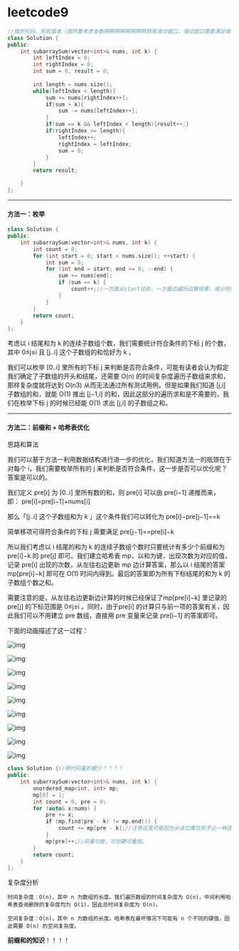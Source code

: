 # leetcode9

```cpp
//我的代码，失败版本（居然要考虑复数啊啊啊啊啊啊啊啊想用滑动窗口，滑动窗口需要满足单调性）
class Solution {
public:
    int subarraySum(vector<int>& nums, int k) {
        int leftIndex = 0;
        int rightIndex = 0;
        int sum = 0, result = 0;
        
        int length = nums.size();
        while(leftIndex < length){
            sum += nums[rightIndex++];
            if(sum > k){
                sum -= nums[leftIndex++];
            }
            if(sum == k && leftIndex < length){result++;}
            if(rightIndex >= length){
                leftIndex++;
                rightIndex = leftIndex;
                sum = 0;
            }
        }
        return result;

    }
};
```

---

#### 方法一：枚举

```cpp
class Solution {
public:
    int subarraySum(vector<int>& nums, int k) {
        int count = 0;
        for (int start = 0; start < nums.size(); ++start) {
            int sum = 0;
            for (int end = start; end >= 0; --end) {
                sum += nums[end];
                if (sum == k) {
                    count++;//一方面从start往前，一方面边遍历边算结果，减少时间复杂度
                }
            }
        }
        return count;
    }
};
```

考虑以 i 结尾和为 k 的连续子数组个数，我们需要统计符合条件的下标 j 的个数，其中 0≤j≤i 且 [j..i] 这个子数组的和恰好为 k 。

我们可以枚举 [0..i] 里所有的下标 j 来判断是否符合条件，可能有读者会认为假定我们确定了子数组的开头和结尾，还需要 O(n) 的时间复杂度遍历子数组来求和，那样复杂度就将达到 O(n3) 从而无法通过所有测试用例。但是如果我们知道 [j,i] 子数组的和，就能 O(1) 推出 [j−1,i] 的和，因此这部分的遍历求和是不需要的，我们在枚举下标 j 的时候已经能 O(1) 求出 [j,i] 的子数组之和。

---

#### 方法二：前缀和 + 哈希表优化

思路和算法

我们可以基于方法一利用数据结构进行进一步的优化，我们知道方法一的瓶颈在于对每个 i，我们需要枚举所有的 j 来判断是否符合条件，这一步是否可以优化呢？答案是可以的。

我们定义 pre[i] 为 [0..i] 里所有数的和，则 pre[i] 可以由 pre[i−1] 递推而来，即：
pre[i]=pre[i−1]+nums[i]

那么「[j..i] 这个子数组和为 k 」这个条件我们可以转化为
pre[i]−pre[j−1]==k

简单移项可得符合条件的下标 j 需要满足
pre[j−1]==pre[i]−k

所以我们考虑以 i 结尾的和为 k 的连续子数组个数时只要统计有多少个前缀和为 pre[i]−k 的 pre[j] 即可。我们建立哈希表 mp，以和为键，出现次数为对应的值，记录 pre[i] 出现的次数，从左往右边更新 mp 边计算答案，那么以 i 结尾的答案 mp[pre[i]−k] 即可在 O(1) 时间内得到。最后的答案即为所有下标结尾的和为 k 的子数组个数之和。

需要注意的是，从左往右边更新边计算的时候已经保证了mp[pre[i]−k] 里记录的 pre[j] 的下标范围是 0≤j≤i 。同时，由于pre[i] 的计算只与前一项的答案有关，因此我们可以不用建立 pre 数组，直接用 pre 变量来记录 pre[i−1] 的答案即可。

下面的动画描述了这一过程：

![img](https://assets.leetcode-cn.com/solution-static/560/1.PNG)

![img](https://assets.leetcode-cn.com/solution-static/560/2.PNG)

![img](https://assets.leetcode-cn.com/solution-static/560/3.PNG)

![img](https://assets.leetcode-cn.com/solution-static/560/4.PNG)

![img](https://assets.leetcode-cn.com/solution-static/560/5.PNG)

![img](https://assets.leetcode-cn.com/solution-static/560/6.PNG)

![img](https://assets.leetcode-cn.com/solution-static/560/7.PNG)

![img](https://assets.leetcode-cn.com/solution-static/560/8.PNG)

![img](https://assets.leetcode-cn.com/solution-static/560/9.PNG)

```cpp
class Solution {//啊代码量折磨少？？？？
public:
    int subarraySum(vector<int>& nums, int k) {
        unordered_map<int, int> mp;
        mp[0] = 1;
        int count = 0, pre = 0;
        for (auto& x:nums) {
            pre += x;
            if (mp.find(pre - k) != mp.end()) {
                count += mp[pre - k];//注意这里可能因为从该位置往前不止一种连续数组满足情况
            }
            mp[pre]++;//双重功能，可创建可叠加。
        }
        return count;
    }
};
```

复杂度分析

    时间复杂度：O(n)，其中 n 为数组的长度。我们遍历数组的时间复杂度为 O(n)，中间利用哈希表查询删除的复杂度均为 O(1)，因此总时间复杂度为 O(n)。
    
    空间复杂度：O(n)，其中 n 为数组的长度。哈希表在最坏情况下可能有 n 个不同的键值，因此需要 O(n) 的空间复杂度。

**前缀和的知识**！！！！